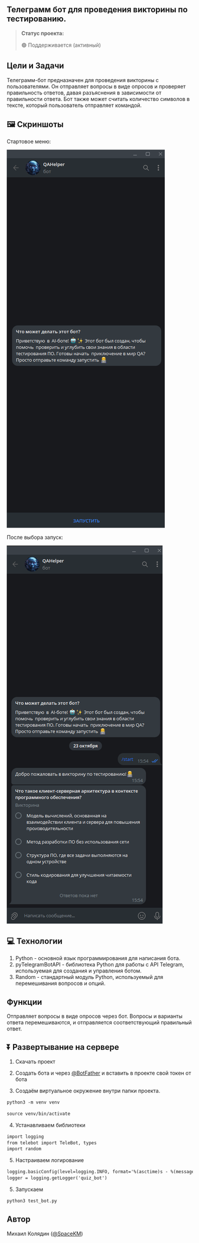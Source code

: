 <h2>Телеграмм бот для проведения викторины по тестированию.</h2>

> **Статус проекта:**
>
> 🟢 Поддерживается (активный) 

## Цели и Задачи

Телеграмм-бот предназначен для проведения викторины с пользователями. Он отправляет вопросы в виде опросов и проверяет правильность ответов,
давая разъяснения в зависимости от правильности ответа. Бот также может считать количество символов в тексте, который пользователь отправляет командой.
## 🖼 Скриншоты

Стартовое меню:

![image](https://raw.githubusercontent.com/Space108/test_bot/refs/heads/master/Greeting.png)

После выбора запуск:

![image](https://raw.githubusercontent.com/Space108/test_bot/refs/heads/master/Launch.png)


## 💻 Технологии

1. Python - основной язык программирования для написания бота.
2. pyTelegramBotAPI - библиотека Python для работы с API Telegram, используемая для создания и управления ботом.
3. Random - стандартный модуль Python, используемый для перемешивания вопросов и опций.
##     Функции 
   Отправляет вопросы в виде опросов через бот. Вопросы и варианты ответа перемешиваются,
   и отправляется соответствующий правильный ответ.

   
## ⏬ Развертывание на сервере
1. Скачать проект
   
2. Создать бота и через [@BotFather](https://t.me/BotFather) и вставить в проекте свой токен от бота

3. Создаём виртуальное окружение внутри папки проекта.


``` markdown
python3 -m venv venv
```

``` markdown
source venv/bin/activate
```
4. Устанавливаем библиотеки

``` markdown
import logging
from telebot import TeleBot, types
import random
```
5. Настраиваем логирование
``` markdown
logging.basicConfig(level=logging.INFO, format='%(asctime)s - %(message)s')
logger = logging.getLogger('quiz_bot')
```

5. Запускаем
``` markdown
python3 test_bot.py
```

## Автор

Михаил Колядин ([@SpaceKM](https://t.me/SpaceKM))

